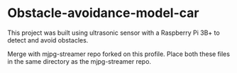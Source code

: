 # Obstacle-avoidance-model-car
This project was built using ultrasonic sensor with a Raspberry Pi 3B+ to detect and avoid obstacles.

Merge with mjpg-streamer repo forked on this profile.
Place both these files in the same directory as the mjpg-streamer repo.
